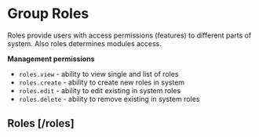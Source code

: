 <!-- include(data_structures.md) -->

# Group Roles
Roles provide users with access permissions (features) to different parts of system.
Also roles determines modules access.

**Management permissions**
- `roles.view` - ability to view single and list of roles
- `roles.create` - ability to create new roles in system
- `roles.edit` - ability to edit existing in system roles
- `roles.delete` - ability to remove existing in system roles

## Roles [/roles]

<!-- include(list.md) -->
<!-- include(show.md) -->
<!-- include(create.md) -->
<!-- include(update.md) -->
<!-- include(delete.md) -->
